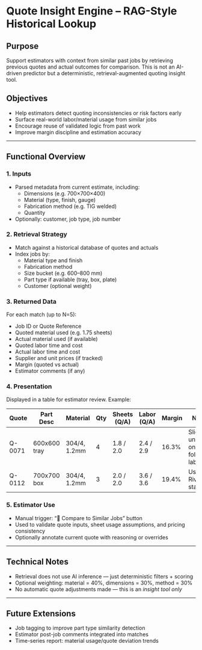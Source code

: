 # Quote Insight Engine – RAG-Style Historical Lookup

## Purpose

Support estimators with context from similar past jobs by retrieving previous quotes and actual outcomes for comparison. This is not an AI-driven predictor but a deterministic, retrieval-augmented quoting insight tool.

## Objectives

- Help estimators detect quoting inconsistencies or risk factors early
- Surface real-world labor/material usage from similar jobs
- Encourage reuse of validated logic from past work
- Improve margin discipline and estimation accuracy

---

## Functional Overview

### 1. Inputs

- Parsed metadata from current estimate, including:
  - Dimensions (e.g. 700×700×400)
  - Material (type, finish, gauge)
  - Fabrication method (e.g. TIG welded)
  - Quantity
- Optionally: customer, job type, job number

### 2. Retrieval Strategy

- Match against a historical database of quotes and actuals
- Index jobs by:
  - Material type and finish
  - Fabrication method
  - Size bucket (e.g. 600–800 mm)
  - Part type if available (tray, box, plate)
  - Customer (optional weight)

### 3. Returned Data

For each match (up to N=5):

- Job ID or Quote Reference
- Quoted material used (e.g. 1.75 sheets)
- Actual material used (if available)
- Quoted labor time and cost
- Actual labor time and cost
- Supplier and unit prices (if tracked)
- Margin (quoted vs actual)
- Estimator comments (if any)

### 4. Presentation

Displayed in a table for estimator review. Example:

| Quote  | Part Desc    | Material     | Qty | Sheets (Q/A) | Labor (Q/A) | Margin | Notes                         |
| ------ | ------------ | ------------ | --- | ------------ | ----------- | ------ | ----------------------------- |
| Q-0071 | 600x600 tray | 304/4, 1.2mm | 4   | 1.8 / 2.0    | 2.4 / 2.9   | 16.3%  | Slight under on folding labor |
| Q-0112 | 700x700 box  | 304/4, 1.2mm | 3   | 2.0 / 2.0    | 3.6 / 3.6   | 19.4%  | Used Rivtec stainless         |

### 5. Estimator Use

- Manual trigger: “🔎 Compare to Similar Jobs” button
- Used to validate quote inputs, sheet usage assumptions, and pricing consistency
- Optionally annotate current quote with reasoning or overrides

---

## Technical Notes

- Retrieval does not use AI inference — just deterministic filters + scoring
- Optional weighting: material = 40%, dimensions = 30%, method = 30%
- No automatic quote adjustments made — this is an _insight tool only_

---

## Future Extensions

- Job tagging to improve part type similarity detection
- Estimator post-job comments integrated into matches
- Time-series report: material usage/quote deviation trends
